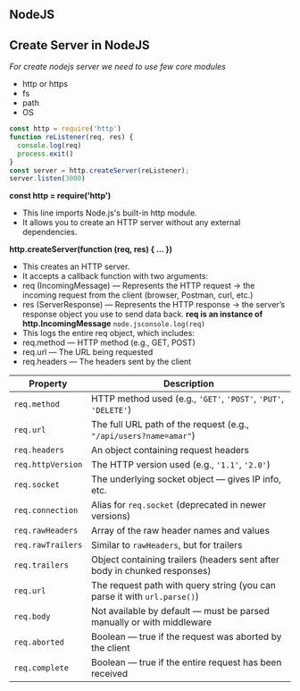 ## NodeJS ##
## Create Server in NodeJS ##
*For create nodejs server we need to use few core modules*
- http or https
- fs
- path
- OS

```node.js
const http = require('http')
function reListener(req, res) {
  console.log(req)
  process.exit()
}
const server = http.createServer(reListener);
server.listen(3000)
```


**const http = require('http')**
- This line imports Node.js's built-in http module.
- It allows you to create an HTTP server without any external dependencies.

**http.createServer(function (req, res) { ... })**
- This creates an HTTP server.
- It accepts a callback function with two arguments:
- req (IncomingMessage) — Represents the HTTP request → the incoming request from the client (browser, Postman, curl, etc.)
- res (ServerResponse) — Represents the HTTP response → the server’s response object you use to send data back.
**req is an instance of http.IncomingMessage**
```node.jsconsole.log(req)```
- This logs the entire req object, which includes:
- req.method — HTTP method (e.g., GET, POST)
- req.url — The URL being requested
- req.headers — The headers sent by the client

| Property          | Description                                                               |
| ----------------- | ------------------------------------------------------------------------- |
| `req.method`      | HTTP method used (e.g., `'GET'`, `'POST'`, `'PUT'`, `'DELETE'`)           |
| `req.url`         | The full URL path of the request (e.g., `"/api/users?name=amar"`)         |
| `req.headers`     | An object containing request headers                                      |
| `req.httpVersion` | The HTTP version used (e.g., `'1.1'`, `'2.0'`)                            |
| `req.socket`      | The underlying socket object — gives IP info, etc.                        |
| `req.connection`  | Alias for `req.socket` (deprecated in newer versions)                     |
| `req.rawHeaders`  | Array of the raw header names and values                                  |
| `req.rawTrailers` | Similar to `rawHeaders`, but for trailers                                 |
| `req.trailers`    | Object containing trailers (headers sent after body in chunked responses) |
| `req.url`         | The request path with query string (you can parse it with `url.parse()`)  |
| `req.body`        | Not available by default — must be parsed manually or with middleware     |
| `req.aborted`     | Boolean — true if the request was aborted by the client                   |
| `req.complete`    | Boolean — true if the entire request has been received                    |



